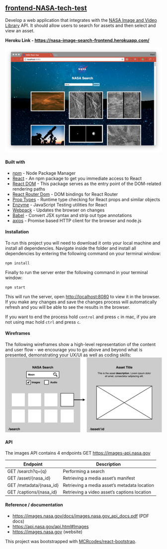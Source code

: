 ## [frontend-NASA-tech-test](https://jsainsburyplc.github.io/front-end-test/)
Develop a web application that integrates with the [NASA Image and Video Library](https://api.nasa.gov/api.html#MarsPhotos) API. It should allow users to search for assets and then select and view an asset.

<b>Heroku Link - https://nasa-image-search-frontend.herokuapp.com/</b>

![Earth Search](./imgs/cssGrid.png)

#### Built with
* [npm](https://www.npmjs.com/) - Node Package Manager
* [React](https://www.npmjs.com/package/react) - An npm package to get you immediate access to React
* [React DOM](https://www.npmjs.com/package/react-dom) - This package serves as the entry point of the DOM-related rendering paths
* [React Router Dom](https://www.npmjs.com/package/react-router-dom) - DOM bindings for React Router
* [Prop Types](https://www.npmjs.com/package/prop-types) - Runtime type checking for React props and similar objects
* [Enzyme](https://www.npmjs.com/package/react-test-renderer) - JavaScript Testing utilities for React
* [Webpack](https://www.npmjs.com/package/webpack-dev-server) - Updates the browser on changes
* [Babel](https://babeljs.io/) - Convert JSX syntax and strip out type annotations
* [axios](https://github.com/axios/axios) - Promise based HTTP client for the browser and node.js

#### Installation
To run this project you will need to download it onto your local machine and install all dependencies.
Navigate inside the folder and install all dependencies by entering the following command on your terminal window:
```
npm install
```
Finally to run the server enter the following command in your terminal window:
```
npm start
```
This will run the server, open [http://localhost:8080](http://localhost:8080) to view it in the browser. If you make any changes and save the changes process will automatically refresh and you will be able to see the results in the browser.

If you want to end the process hold `control` and press `c` in mac, if you are not using mac hold `ctrl` and press `c`.

#### Wireframes
The following wireframes show a high-level representation of the content and user flow - we encourage you to go above and beyond what is presented, demonstrating your UX/UI as well as coding skills:
![Wireframes](./imgs/wireframes.png)

#### API
The images API contains 4 endpoints GET https://images-api.nasa.gov

| Endpoint                | Description                                  |
|-------------------------|----------------------------------------------|
| GET /search?q={q}	      | Performing a search                          | 
| GET /asset/{nasa_id}	  | Retrieving a media asset’s manifest          | 
| GET /metadata/{nasa_id}	| Retrieving a media asset’s metadata location |
| GET /captions/{nasa_id}	| Retrieving a video asset’s captions location |

#### Reference / documentation
- https://images.nasa.gov/docs/images.nasa.gov_api_docs.pdf (PDF docs)
- https://api.nasa.gov/api.html#Images
- https://images.nasa.gov (website)

This project was bootstrapped with [MCRcodes/react-bootstrap](https://github.com/MCRcodes/react-bootstrap).
